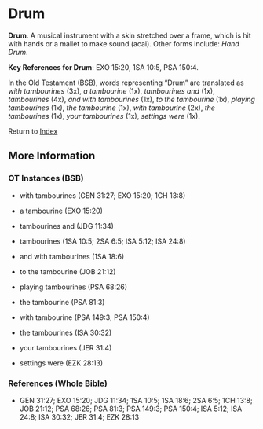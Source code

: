 # Drum
**Drum**. 
A musical instrument with a skin stretched over a frame, which is hit with hands or a mallet to make sound (acai). 
Other forms include: 
*Hand Drum*. 


**Key References for Drum**: 
EXO 15:20, 1SA 10:5, PSA 150:4. 


In the Old Testament (BSB), words representing “Drum” are translated as 
*with tambourines* (3x), *a tambourine* (1x), *tambourines and* (1x), *tambourines* (4x), *and with tambourines* (1x), *to the tambourine* (1x), *playing tambourines* (1x), *the tambourine* (1x), *with tambourine* (2x), *the tambourines* (1x), *your tambourines* (1x), *settings were* (1x). 




Return to [Index](00-Index.md)

## More Information

### OT Instances (BSB)

* with tambourines (GEN 31:27; EXO 15:20; 1CH 13:8)

* a tambourine (EXO 15:20)

* tambourines and (JDG 11:34)

* tambourines (1SA 10:5; 2SA 6:5; ISA 5:12; ISA 24:8)

* and with tambourines (1SA 18:6)

* to the tambourine (JOB 21:12)

* playing tambourines (PSA 68:26)

* the tambourine (PSA 81:3)

* with tambourine (PSA 149:3; PSA 150:4)

* the tambourines (ISA 30:32)

* your tambourines (JER 31:4)

* settings were (EZK 28:13)



### References (Whole Bible)

* GEN 31:27; EXO 15:20; JDG 11:34; 1SA 10:5; 1SA 18:6; 2SA 6:5; 1CH 13:8; JOB 21:12; PSA 68:26; PSA 81:3; PSA 149:3; PSA 150:4; ISA 5:12; ISA 24:8; ISA 30:32; JER 31:4; EZK 28:13



